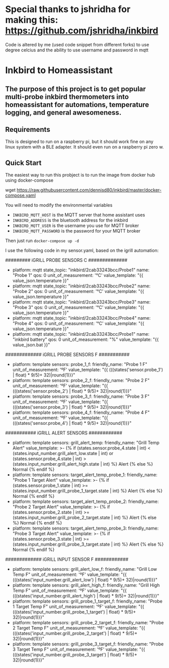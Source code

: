 # Special thanks to jshridha for making this: https://github.com/jshridha/inkbird

Code is altered by me (used code snippet from different forks) to use degree celcius and the ability to use username and password in mqtt


# Inkbird to Homeassistant
## The purpose of this project is to get popular multi-probe inkbird thermometers into homeassistant for automations, temperature logging, and general awesomeness.

## Requirements

This is designed to run on a raspberry pi, but it should work fine on any linux system with a BLE adapter. It should even run on a raspberry pi zero w.


## Quick Start
The easiest way to run this probject is to run the image from docker hub using docker-compose

wget https://raw.githubusercontent.com/dennisd80/inkbird/master/docker-compose.yaml

You will need to modify the environmental variables
* `INKBIRD_MQTT_HOST` is the MQTT server that home assistant uses
* `INKBIRD_ADDRESS` is the bluetooth address for the inkbird
* `INKBIRD_MQTT_USER` is the username you use for MQTT broker
* `INKBIRD_MQTT_PASSWORD` is the password for your MQTT broker

Then just run `docker-compose up -d`

I use the following code in my sensor.yaml, based on the igrill automation:

######### iGRILL PROBE SENSORS C ##############
- platform: mqtt
  state_topic: "inkbird/2cab33243bcc/Probe1"
  name: "Probe 1"
  qos: 0
  unit_of_measurement: '°C'
  value_template: "{{ value_json.temperature }}"
- platform: mqtt
  state_topic: "inkbird/2cab33243bcc/Probe2"
  name: "Probe 2"
  qos: 0
  unit_of_measurement: '°C'
  value_template: "{{ value_json.temperature }}"
- platform: mqtt
  state_topic: "inkbird/2cab33243bcc/Probe3"
  name: "Probe 3"
  qos: 0
  unit_of_measurement: '°C'
  value_template: "{{ value_json.temperature }}"
- platform: mqtt
  state_topic: "inkbird/2cab33243bcc/Probe4"
  name: "Probe 4"
  qos: 0
  unit_of_measurement: '°C'
  value_template: "{{ value_json.temperature }}"
- platform: mqtt
  state_topic: "inkbird/2cab33243bcc/Probe1"
  name: "inkbird battery"
  qos: 0
  unit_of_measurement: "%"
  value_template: "{{ value_json.bat }}"

############# iGRILL PROBE SENSORS F ###########
- platform: template
  sensors:
    probe_1_f:
     friendly_name: "Probe 1 F"
     unit_of_measurement: 'ºF'
     value_template: "{{ (((states('sensor.probe_1') | float) * 9/5)+ 32)|round(1)}}"
- platform: template
  sensors:
    probe_2_f:
     friendly_name: "Probe 2 F"
     unit_of_measurement: 'ºF'
     value_template: "{{ (((states('sensor.probe_2') | float) * 9/5)+ 32)|round(1)}}"
- platform: template
  sensors:
    probe_3_f:
     friendly_name: "Probe 3 F"
     unit_of_measurement: 'ºF'
     value_template: "{{ (((states('sensor.probe_3') | float) * 9/5)+ 32)|round(1)}}"
- platform: template
  sensors:
    probe_4_f:
     friendly_name: "Probe 4 F"
     unit_of_measurement: 'ºF'
     value_template: "{{ (((states('sensor.probe_4') | float) * 9/5)+ 32)|round(1)}}"

########### iGRILL ALERT SENSORS ############
- platform: template
  sensors:
    grill_alert_temp:
     friendly_name: "Grill Temp Alert"
     value_template: >-
      {% if (states.sensor.probe_4.state | int) < (states.input_number.grill_alert_low.state | int) or (states.sensor.probe_4.state | int)  > (states.input_number.grill_alert_high.state | int) %}
       Alert
      {% else %}
       Normal
      {% endif %}
- platform: template
  sensors:
    target_alert_temp_probe_1:
     friendly_name: "Probe 1 Target Alert"
     value_template: >-
      {% if (states.sensor.probe_1.state | int) >= (states.input_number.grill_probe_1_target.state | int) %}
       Alert
      {% else %}
       Normal
      {% endif %}  
- platform: template
  sensors:
    target_alert_temp_probe_2:
     friendly_name: "Probe 2 Target Alert"
     value_template: >-
      {% if (states.sensor.probe_2.state | int) >= (states.input_number.grill_probe_2_target.state | int) %}
       Alert
      {% else %}
       Normal
      {% endif %}
- platform: template
  sensors:
    target_alert_temp_probe_3:
     friendly_name: "Probe 3 Target Alert"
     value_template: >-
      {% if (states.sensor.probe_3.state | int) >= (states.input_number.grill_probe_3_target.state | int) %}
       Alert
      {% else %}
       Normal
      {% endif %}

############# iGRILL INPUT SENSOR F ############
- platform: template
  sensors:
    grill_alert_low_f:
     friendly_name: "Grill Low Temp F"
     unit_of_measurement: 'ºF'
     value_template: "{{ (((states('input_number.grill_alert_low') | float) * 9/5)+ 32)|round(1)}}"
- platform: template
  sensors:
    grill_alert_high_f:
     friendly_name: "Grill High Temp F"
     unit_of_measurement: 'ºF'
     value_template: "{{ (((states('input_number.grill_alert_high') | float) * 9/5)+ 32)|round(1)}}"
- platform: template
  sensors:
    grill_probe_1_target_f:
     friendly_name: "Probe 1 Target Temp F"
     unit_of_measurement: 'ºF'
     value_template: "{{ (((states('input_number.grill_probe_1_target') | float) * 9/5)+ 32)|round(1)}}"
- platform: template
  sensors:
    grill_probe_2_target_f:
     friendly_name: "Probe 2 Target Temp F"
     unit_of_measurement: 'ºF'
     value_template: "{{ (((states('input_number.grill_probe_2_target') | float) * 9/5)+ 32)|round(1)}}"
- platform: template
  sensors:
    grill_probe_3_target_f:
     friendly_name: "Probe 3 Target Temp F"
     unit_of_measurement: 'ºF'
     value_template: "{{ (((states('input_number.grill_probe_3_target') | float) * 9/5)+ 32)|round(1)}}"
